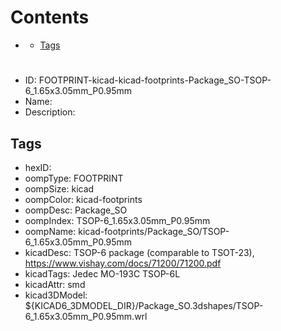 



Contents
========

* [](#)
	* [Tags](#tags)

# 

- ID: FOOTPRINT-kicad-kicad-footprints-Package_SO-TSOP-6_1.65x3.05mm_P0.95mm
- Name: 
- Description: 

## Tags

- hexID: 
- oompType: FOOTPRINT
- oompSize: kicad
- oompColor: kicad-footprints
- oompDesc: Package_SO
- oompIndex: TSOP-6_1.65x3.05mm_P0.95mm
- oompName: kicad-footprints/Package_SO/TSOP-6_1.65x3.05mm_P0.95mm
- kicadDesc: TSOP-6 package (comparable to TSOT-23), https://www.vishay.com/docs/71200/71200.pdf
- kicadTags: Jedec MO-193C TSOP-6L
- kicadAttr: smd
- kicad3DModel: ${KICAD6_3DMODEL_DIR}/Package_SO.3dshapes/TSOP-6_1.65x3.05mm_P0.95mm.wrl

